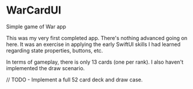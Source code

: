 # WarCardUI
Simple game of War app

This was my very first completed app. There's nothing advanced going on here. It was an exercise in applying the
early SwiftUI skills I had learned regarding state properties, buttons, etc.

In terms of gameplay, there is only 13 cards (one per rank). I also haven't implemented the draw scenario.

// TODO - Implement a full 52 card deck and draw case.
